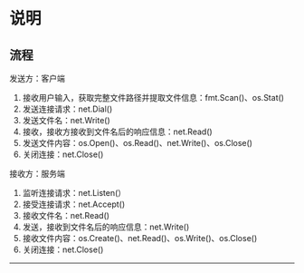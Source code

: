 # 说明

## 流程

发送方：客户端

1. 接收用户输入，获取完整文件路径并提取文件信息：fmt.Scan()、os.Stat()
2. 发送连接请求：net.Dial()
3. 发送文件名：net.Write()
4. 接收，接收方接收到文件名后的响应信息：net.Read()
5. 发送文件内容：os.Open()、os.Read()、net.Write()、os.Close()
6. 关闭连接：net.Close()

接收方：服务端

1. 监听连接请求：net.Listen(）
2. 接受连接请求：net.Accept()
3. 接收文件名：net.Read()
4. 发送，接收到文件名后的响应信息：net.Write()
5. 接收文件内容：os.Create()、net.Read()、os.Write()、os.Close()
6. 关闭连接：net.Close()

---


